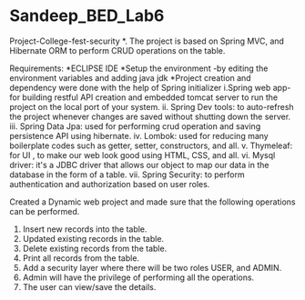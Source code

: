 # Sandeep_BED_Lab6
Project-College-fest-security
*. The project is based on Spring MVC, and Hibernate ORM to perform CRUD operations on the table.

Requirements:
*ECLIPSE IDE
*Setup the environment -by editing the environment variables and adding java jdk
*Project creation and dependency were done with the help of Spring initializer
i.Spring web app- for building restful API creation and embedded tomcat server to run the project on the local port of your system.
ii. Spring Dev tools: to auto-refresh the project whenever changes are saved without shutting down the server.
iii. Spring Data Jpa: used for performing crud operation and saving persistence API using hibernate.
iv. Lombok: used for reducing many boilerplate codes such as getter, setter, constructors, and all.
v. Thymeleaf: for UI , to make our web look good using HTML, CSS, and all.
vi. Mysql driver: it's a JDBC driver that allows our object to map our data in the database in the form of a table.
vii. Spring Security: to perform authentication and authorization based on user roles. 

Created a Dynamic web project and made sure that the following operations can be performed.
1.	Insert new records into the table.
2.	Updated existing records in the table.
3.	Delete existing records from the table.
4.	Print all records from the table.
5.	Add a security layer where there will be two roles USER, and ADMIN.
6.	Admin will have the privilege of performing all the operations.
7.	The user can view/save the details.

